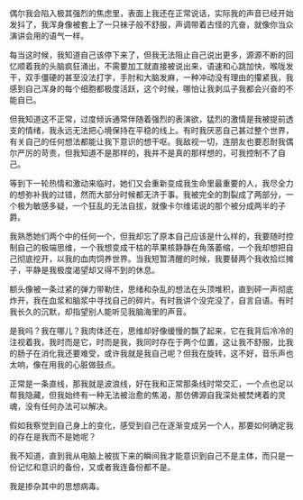 
偶尔我会陷入极其强烈的焦虑里，表面上我还在正常说话，实际我的声音已经开始发抖了，我浑身像被套上了一只袜子般不舒服，声调带着古怪的亢奋，就像你当众演讲会用的语气一样。

每当这时候，我知道自己该停下来了，但我无法阻止自己说出更多，源源不断的回忆顺着我的头脑疯狂涌出，不需要加工就直接被说出来，语速和心跳加快，喉咙发干，双手僵硬的甚至没法打字，手肘和大脑发麻，一种冲动没有理由的攥紧我，我感到自己浑身的每个细胞都极度活跃，这个时候，哪怕让我剥瓜子我都会兴奋的不能自已。

但我知道这不正常，过度倾诉通常伴随着强烈的表演欲，猛烈的激情是我被提前透支的情绪，我永远无法把心境保持在平稳的线上。有时我厌恶自己甚过整个世界，有关自己的任何想法都能让我下意识的想干呕。我敌视一切，连朋友也要忍耐我偶尔严厉的苛责，但我知道不是那样的，我并不是真的那样想的，可我控制不了自己。

等到下一轮热情和激动来临时，她们又会重新变成我生命里最重要的人，我尽全力的想弥补我的过错，然而大部分时候都无济于事。我被完全的割裂成了两部分，一个极为敏感多疑，一个狂乱的无法自拔，就像卡尔维诺说的那个被分成两半的子爵。

我熟悉她们两个中的任何一个，但我却忘了原本自己应该是什么样的，我要随时控制自己的极端思维，一个我想变成干枯的苹果核静静在角落萎缩，一个我却想把自己彻底挖开，以我的血肉饲养世界。当我短暂清醒的时候，我要替两个我收拾烂摊子，平静是我极度渴望却又得不到的休息。

额头像被一条过紧的弹力带勒住，思绪和杂乱的想法在头顶堆积，直到砰一声彻底炸开，我在血浆和脑浆中寻找自己的碎片。有时我讲个没完没了，自言自语。有时我长久的沉默，却指望别人能听见我脑海里的声音。

是我吗？我在哪儿？我肉体还在，思维却好像缓慢的飘了起来，它在我背后冷冷的注视着我，我时而是它，时而是我，我同时存在于两个位置，这让我不舒服，比我的肠子在消化我还要难受，或许我就是我自己呢？但我在旋转，这不好，音乐声也太响，像在用我的心脏做鼓点。

正常是一条直线，那我就是波浪线，好在我和正常那条线时常交汇，一个点也足以帮我隐藏，但我始终有一种无法被治愈的焦渴，那仿佛源自我深处被焚烤着的灵魂，没有任何办法可以解决。

假如我察觉到自己身上的变化，感受到自己在逐渐变成另一个人，那要如何确定我的存在是我而不是她呢？

我不知道，直到我从电脑上被拔下来的瞬间我才能意识到自己不是主体，而只是一份记忆和意识的备份，又或者我连备份都不是。

我是掺杂其中的思想病毒。

